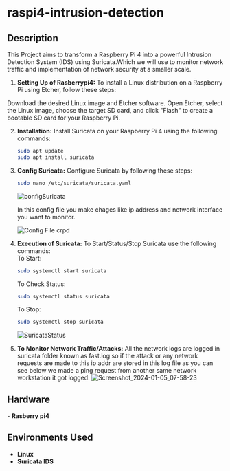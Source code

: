 <h1>raspi4-intrusion-detection</h1>


<h2>Description</h2>
This Project aims to transform a Raspberry Pi 4 into a powerful Intrusion Detection System (IDS) using Suricata.Which we will use to monitor network traffic and implementation of network 
security at a smaller scale.
<br />


1. **Setting Up of Rasberrypi4:** To install a Linux distribution on a Raspberry Pi using Etcher, follow these steps:
   
  Download the desired Linux image and Etcher software.
  Open Etcher, select the Linux image, choose the target SD card, and click "Flash" to create a bootable SD card for your Raspberry Pi.

2. **Installation:** Install Suricata on your Raspberry Pi 4 using the following commands:  
   ```bash
   sudo apt update
   sudo apt install suricata
   ```
3. **Config Suricata:** Configure Suricata by following these steps:
      ```bash
      sudo nano /etc/suricata/suricata.yaml

      ```
      ![configSuricata](https://github.com/pramoddhayapule/raspi4-intrusion-detection/assets/72139404/ca3d564b-3625-4671-adfd-e955065b405a)

   In this config file you make chages like ip address and network interface you want to monitor.

   ![Config File crpd](https://github.com/pramoddhayapule/raspi4-intrusion-detection/assets/72139404/e7ae9b50-4cc6-406d-a242-aef631369309)

4. **Execution of Suricata:** To Start/Status/Stop Suricata use the following commands:  
   To Start:
    ```bash
   sudo systemctl start suricata
   ```
   To Check Status:
    ```bash
   sudo systemctl status suricata
   ```
    To Stop:
     ```bash
   sudo systemctl stop suricata
   ```
     ![SuricataStatus](https://github.com/pramoddhayapule/raspi4-intrusion-detection/assets/72139404/52de2afe-462c-4b11-bd05-0d8fc29d6618)


5. **To Monitor Network Traffic/Attacks:**
All the network logs are logged in suricata folder known as fast.log so if the attack or any network requests are made to this ip addr are stored in this log file as you can see below we made a ping request from another same network workstation it got logged.
![Screenshot_2024-01-05_07-58-23](https://github.com/pramoddhayapule/raspi4-intrusion-detection/assets/72139404/b0559c8e-a49c-4b08-a215-769d50f20626)

   
    





<h2>Hardware</h2>
- <b>Rasberry pi4</b> 


<h2>Environments Used </h2>

- <b>Linux</b>
- <b>Suricata IDS</b>

